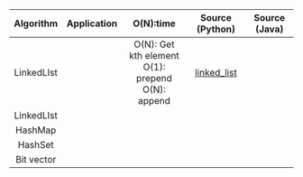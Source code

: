 |  <center>Algorithm</center> |  <center>Application</center> |  <center>O(N):time</center> |   <center>Source (Python)</center> |  <center>Source (Java)</center> |
|:--------:|:--------:|:--------:|:--------:|:--------:|
| <center>LinkedLIst</center> | <center></center> | <center>O(N): Get kth element</br></center>  <center>O(1): prepend</br></center> <center>O(N): append</center> | <center>[linked_list](https://github.com/juyoung228/Evolving_Basic/blob/master/Data_Structure/Source%20Code/Python/linked_list.ipynb)</center> | <center></center> | 
| <center>LinkedLIst</center> | <center></center> | <center></center> | <center></center> | 
| <center>HashMap</center> | <center></center> | <center></center> | <center></center> |  <center></center> | 
| <center>HashSet</center> | <center></center> | <center></center> | <center></center> |  <center></center> | 
| <center>Bit vector</center> | <center></center> | <center></center> | <center></center> |  <center></center> | 



